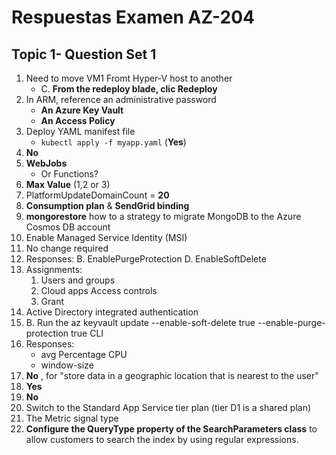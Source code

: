 # Respuestas Examen AZ-204
## Topic 1- Question Set 1
1. Need to move VM1 Fromt Hyper-V host to another
    - C. **From the redeploy blade, clic Redeploy**
2. In ARM, reference an administrative password
    - **An Azure Key Vault**
    - **An Access Policy**
3. Deploy YAML manifest file
    - `kubectl apply -f myapp.yaml` (**Yes**)
4. **No**
5. **WebJobs**
    - Or Functions?
6. **Max Value** (1,2 or 3)
7. PlatformUpdateDomainCount = **20**
8. **Consumption plan** & **SendGrid binding**
9. **mongorestore** how to a strategy to migrate MongoDB to the Azure Cosmos DB account
10. Enable Managed Service Identity (MSI)
11. No change required
12. Responses:
    B. EnablePurgeProtection
    D. EnableSoftDelete
13. Assignments:
    1.  Users and groups
    2.  Cloud apps
    Access controls
    1.  Grant
14. Active Directory integrated authentication
15. B. Run the az keyvault update --enable-soft-delete true --enable-purge-protection true CLI
16. Responses:
    - avg Percentage CPU
    - window-size
17. **No** , for "store data in a geographic location that is nearest to the user"
18. **Yes**
19. **No**
20. Switch to the Standard App Service tier plan (tier D1 is a shared plan)
21. The Metric signal type
22. **Configure the QueryType property of the SearchParameters class** to allow customers to search the index by using regular expressions.